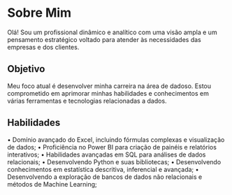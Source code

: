 # Sobre Mim

Olá! Sou um profissional dinâmico e analítico com uma visão ampla e um pensamento estratégico voltado para atender às necessidades das empresas e dos clientes. 

## Objetivo

Meu foco atual é desenvolver minha carreira na área de dadoso. Estou comprometido em aprimorar minhas habilidades e conhecimentos em várias ferramentas e tecnologias relacionadas a dados.

## Habilidades

 • Domínio avançado do Excel, incluindo fórmulas complexas e visualização de dados;
 • Proficiência no Power BI para criação de painéis e relatórios interativos;
 • Habilidades avançadas em SQL para análises de dados relacionais;
 • Desenvolvendo Python e suas bibliotecas;
 • Desenvolvendo conhecimentos em estatística descritiva, inferencial e avançada;
 • Desenvolvendo a exploração de bancos de dados não relacionais e métodos de Machine Learning;
